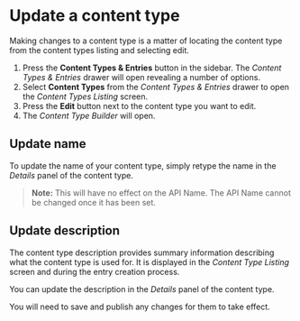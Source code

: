 # Update a content type
Making changes to a content type is a matter of locating the content type from the content types listing and selecting edit.

1. Press the **Content Types & Entries** button in the sidebar. The *Content Types & Entries* drawer will open revealing a number of options.
2. Select **Content Types** from the *Content Types & Entries* drawer to open the *Content Types Listing* screen.
3. Press the **Edit** button next to the content type you want to edit.
4. The *Content Type Builder* will open.

## Update name
To update the name of your content type, simply retype the name in the *Details* panel of the content type.

> **Note:** This will have no effect on the API Name. The API Name cannot be changed once it has been set.

## Update description
The content type description provides summary information describing what the content type is used for. It is displayed in the *Content Type Listing* screen and during the entry creation process.

You can update the description in the *Details* panel of the content type.

You will need to save and publish any changes for them to take effect.
